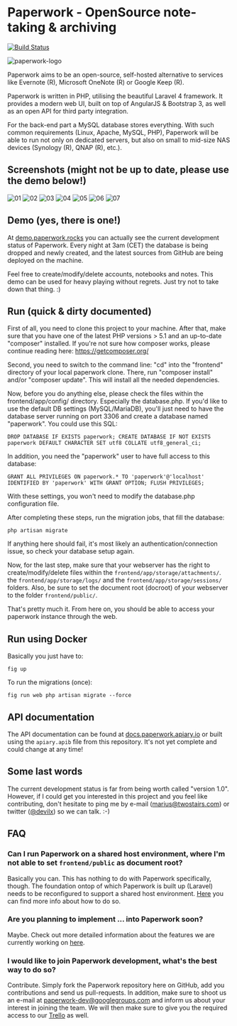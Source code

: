 Paperwork - OpenSource note-taking & archiving
==============================================
[![Build Status](https://travis-ci.org/twostairs/paperwork.svg?branch=master)](https://travis-ci.org/twostairs/paperwork)

![paperwork-logo](https://raw.githubusercontent.com/twostairs/paperwork/master/paperwork-logo.png)

Paperwork aims to be an open-source, self-hosted alternative to services like Evernote (R), Microsoft OneNote (R) or Google Keep (R).

Paperwork is written in PHP, utilising the beautiful Laravel 4 framework. It provides a modern web UI, built on top of AngularJS & Bootstrap 3, as well as an open API for third party integration.

For the back-end part a MySQL database stores everything. With such common requirements (Linux, Apache, MySQL, PHP), Paperwork will be able to run not only on dedicated servers, but also on small to mid-size NAS devices (Synology (R), QNAP (R), etc.).

## Screenshots (might not be up to date, please use the demo below!)

![01](https://raw.githubusercontent.com/twostairs/paperwork/gh-pages/images/screenshots/01.png)
![02](https://raw.githubusercontent.com/twostairs/paperwork/gh-pages/images/screenshots/02.png)
![03](https://raw.githubusercontent.com/twostairs/paperwork/gh-pages/images/screenshots/03.png)
![04](https://raw.githubusercontent.com/twostairs/paperwork/gh-pages/images/screenshots/04.png)
![05](https://raw.githubusercontent.com/twostairs/paperwork/gh-pages/images/screenshots/05.png)
![06](https://raw.githubusercontent.com/twostairs/paperwork/gh-pages/images/screenshots/06.png)
![07](https://raw.githubusercontent.com/twostairs/paperwork/gh-pages/images/screenshots/07.png)

## Demo (yes, there is one!)

At [demo.paperwork.rocks](http://demo.paperwork.rocks) you can actually see the current development status of Paperwork. Every night at 3am (CET) the database is being dropped and newly created, and the latest sources from GitHub are being deployed on the machine.

Feel free to create/modify/delete accounts, notebooks and notes. This demo can be used for heavy playing without regrets. Just try not to take down that thing. :)

## Run (quick & dirty documented)

First of all, you need to clone this project to your machine. After that, make sure that you have one of the latest PHP versions > 5.1 and an up-to-date "composer" installed. If you're not sure how composer works, please continue reading here: https://getcomposer.org/

Second, you need to switch to the command line: "cd" into the "frontend" directory of your local paperwork clone. There, run "composer install" and/or "composer update". This will install all the needed dependencies.

Now, before you do anything else, please check the files within the frontend/app/config/ directory. Especially the database.php. If you'd like to use the default DB settings (MySQL/MariaDB), you'll just need to have the database server running on port 3306 and create a database named "paperwork". You could use this SQL:

```
DROP DATABASE IF EXISTS paperwork; CREATE DATABASE IF NOT EXISTS paperwork DEFAULT CHARACTER SET utf8 COLLATE utf8_general_ci;
```

In addition, you need the "paperwork" user to have full access to this database:

```
GRANT ALL PRIVILEGES ON paperwork.* TO 'paperwork'@'localhost' IDENTIFIED BY 'paperwork' WITH GRANT OPTION; FLUSH PRIVILEGES;
```

With these settings, you won't need to modify the database.php configuration file.

After completing these steps, run the migration jobs, that fill the database:

```
php artisan migrate
```

If anything here should fail, it's most likely an authentication/connection issue, so check your database setup again.

Now, for the last step, make sure that your webserver has the right to create/modify/delete files within the `frontend/app/storage/attachments/`. the `frontend/app/storage/logs/` and the `frontend/app/storage/sessions/` folders. Also, be sure to set the document root (docroot) of your webserver to the folder `frontend/public/`.

That's pretty much it. From here on, you should be able to access your paperwork instance through the web.

## Run using Docker

Basically you just have to:

    fig up

To run the migrations (once):

    fig run web php artisan migrate --force

## API documentation

The API documentation can be found at [docs.paperwork.apiary.io](http://docs.paperwork.apiary.io/) or built using the ``apiary.apib`` file from this repository. It's not yet complete and could change at any time!

## Some last words

The current development status is far from being worth called "version 1.0". However, if I could get you interested in this project and you feel like contributing, don't hesitate to ping me by e-mail ([marius@twostairs.com](mailto:marius@twostairs.com)) or twitter ([@devilx](https://twitter.com/devilx)) so we can talk. :-)

## FAQ

### Can I run Paperwork on a shared host environment, where I'm not able to set `frontend/public` as document root?

Basically you can. This has nothing to do with Paperwork specifically, though. The foundation ontop of which Paperwork is built up (Laravel) needs to be reconfigured to support a shared host environment. [Here](https://www.google.com/search?q=laravel+4+shared+host) you can find more info about how to do so.

### Are you planning to implement ... into Paperwork soon?

Maybe. Check out more detailed information about the features we are currently working on [here](https://trello.com/paperwork).

### I would like to join Paperwork development, what's the best way to do so?

Contribute. Simply fork the Paperwork repository here on GitHub, add you contributions and send us pull-requests. In addition, make sure to shoot us an e-mail at [paperwork-dev@googlegroups.com](mailto:paperwork-dev@googlegroups.com) and inform us about your interest in joining the team. We will then make sure to give you the required access to our [Trello](https://trello.com/paperwork) as well.

